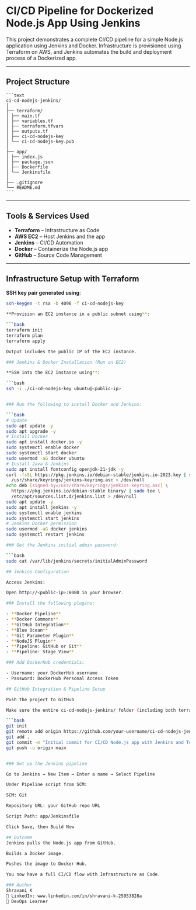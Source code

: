 #  CI/CD Pipeline for Dockerized Node.js App Using Jenkins

This project demonstrates a complete CI/CD pipeline for a simple Node.js application using Jenkins and Docker. Infrastructure is provisioned using Terraform on AWS, and Jenkins automates the build and deployment process of a Dockerized app.

---

##  Project Structure

<pre><code>```text
ci-cd-nodejs-jenkins/
│
├── terraform/
│ ├── main.tf
│ ├── variables.tf
│ ├── terraform.tfvars
│ ├── outputs.tf
│ ├── ci-cd-nodejs-key
│ └── ci-cd-nodejs-key.pub
│
├── app/
│ ├── index.js
│ ├── package.json
│ ├── Dockerfile
│ └── Jenkinsfile
│
├── .gitignore
└── README.md 
```</code></pre>


---

## Tools & Services Used

- **Terraform** – Infrastructure as Code
- **AWS EC2** – Host Jenkins and the app
- **Jenkins** – CI/CD Automation
- **Docker** – Containerize the Node.js app
- **GitHub** – Source Code Management

---

## Infrastructure Setup with Terraform

**SSH key pair generated using**:

```bash
ssh-keygen -t rsa -b 4096 -f ci-cd-nodejs-key

**Provision an EC2 instance in a public subnet using**:

```bash
terraform init
terraform plan
terraform apply

Output includes the public IP of the EC2 instance.

### Jenkins & Docker Installation (Run on EC2)

**SSH into the EC2 instance using**:

```bash
ssh -i ./ci-cd-nodejs-key ubuntu@<public-ip>


### Run the following to install Docker and Jenkins:

```bash
# Update
sudo apt update -y
sudo apt upgrade -y
# Install Docker
sudo apt install docker.io -y
sudo systemctl enable docker
sudo systemctl start docker
sudo usermod -aG docker ubuntu
# Install Java & Jenkins
sudo apt install fontconfig openjdk-21-jdk -y
curl -fsSL https://pkg.jenkins.io/debian-stable/jenkins.io-2023.key | sudo tee \
  /usr/share/keyrings/jenkins-keyring.asc > /dev/null
echo deb [signed-by=/usr/share/keyrings/jenkins-keyring.asc] \
  https://pkg.jenkins.io/debian-stable binary/ | sudo tee \
  /etc/apt/sources.list.d/jenkins.list > /dev/null
sudo apt update -y
sudo apt install jenkins -y
sudo systemctl enable jenkins
sudo systemctl start jenkins
# Jenkins Docker permission
sudo usermod -aG docker jenkins
sudo systemctl restart jenkins

### Get the Jenkins initial admin password:

```bash
sudo cat /var/lib/jenkins/secrets/initialAdminPassword

## Jenkins Configuration

Access Jenkins:

Open http://<public-ip>:8080 in your browser.

### Install the following plugins:

- **Docker Pipeline**
- **Docker Commons**
- **GitHub Integration**
- **Blue Ocean**
- **Git Parameter Plugin**
- **NodeJS Plugin**
- **Pipeline: GitHub or Git**
- **Pipeline: Stage View**

### Add DockerHub credentials:

- Username: your DockerHub username
- Password: DockerHub Personal Access Token

## GitHub Integration & Pipeline Setup

Push the project to GitHub

Make sure the entire ci-cd-nodejs-jenkins/ folder (including both terraform/ and app/ directories) is pushed to a GitHub repository:

```bash
git init
git remote add origin https://github.com/your-username/ci-cd-nodejs-jenkins.git
git add .
git commit -m "Initial commit for CI/CD Node.js app with Jenkins and Terraform"
git push -u origin main


### Set up the Jenkins pipeline

Go to Jenkins → New Item → Enter a name → Select Pipeline

Under Pipeline script from SCM:

SCM: Git

Repository URL: your GitHub repo URL

Script Path: app/Jenkinsfile

Click Save, then Build Now

## Outcome
Jenkins pulls the Node.js app from GitHub.

Builds a Docker image.

Pushes the image to Docker Hub.

You now have a full CI/CD flow with Infrastructure as Code.

### Author
Shravani K
💼 LinkedIn: www.linkedin.com/in/shravani-k-25953828a
🌱 DevOps Learner
